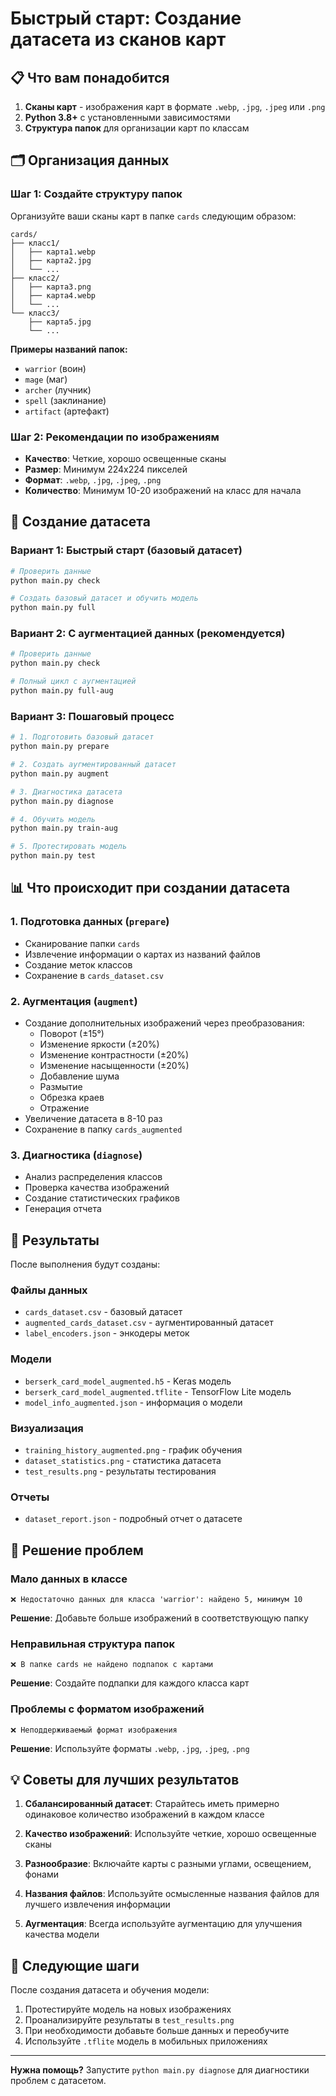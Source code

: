 # Быстрый старт: Создание датасета из сканов карт

## 📋 Что вам понадобится

1. **Сканы карт** - изображения карт в формате `.webp`, `.jpg`, `.jpeg` или `.png`
2. **Python 3.8+** с установленными зависимостями
3. **Структура папок** для организации карт по классам

## 🗂️ Организация данных

### Шаг 1: Создайте структуру папок

Организуйте ваши сканы карт в папке `cards` следующим образом:

```
cards/
├── класс1/
│   ├── карта1.webp
│   ├── карта2.jpg
│   └── ...
├── класс2/
│   ├── карта3.png
│   ├── карта4.webp
│   └── ...
└── класс3/
    ├── карта5.jpg
    └── ...
```

**Примеры названий папок:**
- `warrior` (воин)
- `mage` (маг)
- `archer` (лучник)
- `spell` (заклинание)
- `artifact` (артефакт)

### Шаг 2: Рекомендации по изображениям

- **Качество**: Четкие, хорошо освещенные сканы
- **Размер**: Минимум 224x224 пикселей
- **Формат**: `.webp`, `.jpg`, `.jpeg`, `.png`
- **Количество**: Минимум 10-20 изображений на класс для начала

## 🚀 Создание датасета

### Вариант 1: Быстрый старт (базовый датасет)

```bash
# Проверить данные
python main.py check

# Создать базовый датасет и обучить модель
python main.py full
```

### Вариант 2: С аугментацией данных (рекомендуется)

```bash
# Проверить данные
python main.py check

# Полный цикл с аугментацией
python main.py full-aug
```

### Вариант 3: Пошаговый процесс

```bash
# 1. Подготовить базовый датасет
python main.py prepare

# 2. Создать аугментированный датасет
python main.py augment

# 3. Диагностика датасета
python main.py diagnose

# 4. Обучить модель
python main.py train-aug

# 5. Протестировать модель
python main.py test
```

## 📊 Что происходит при создании датасета

### 1. Подготовка данных (`prepare`)
- Сканирование папки `cards`
- Извлечение информации о картах из названий файлов
- Создание меток классов
- Сохранение в `cards_dataset.csv`

### 2. Аугментация (`augment`)
- Создание дополнительных изображений через преобразования:
  - Поворот (±15°)
  - Изменение яркости (±20%)
  - Изменение контрастности (±20%)
  - Изменение насыщенности (±20%)
  - Добавление шума
  - Размытие
  - Обрезка краев
  - Отражение
- Увеличение датасета в 8-10 раз
- Сохранение в папку `cards_augmented`

### 3. Диагностика (`diagnose`)
- Анализ распределения классов
- Проверка качества изображений
- Создание статистических графиков
- Генерация отчета

## 📁 Результаты

После выполнения будут созданы:

### Файлы данных
- `cards_dataset.csv` - базовый датасет
- `augmented_cards_dataset.csv` - аугментированный датасет
- `label_encoders.json` - энкодеры меток

### Модели
- `berserk_card_model_augmented.h5` - Keras модель
- `berserk_card_model_augmented.tflite` - TensorFlow Lite модель
- `model_info_augmented.json` - информация о модели

### Визуализация
- `training_history_augmented.png` - график обучения
- `dataset_statistics.png` - статистика датасета
- `test_results.png` - результаты тестирования

### Отчеты
- `dataset_report.json` - подробный отчет о датасете

## 🔧 Решение проблем

### Мало данных в классе
```
❌ Недостаточно данных для класса 'warrior': найдено 5, минимум 10
```
**Решение**: Добавьте больше изображений в соответствующую папку

### Неправильная структура папок
```
❌ В папке cards не найдено подпапок с картами
```
**Решение**: Создайте подпапки для каждого класса карт

### Проблемы с форматом изображений
```
❌ Неподдерживаемый формат изображения
```
**Решение**: Используйте форматы `.webp`, `.jpg`, `.jpeg`, `.png`

## 💡 Советы для лучших результатов

1. **Сбалансированный датасет**: Старайтесь иметь примерно одинаковое количество изображений в каждом классе

2. **Качество изображений**: Используйте четкие, хорошо освещенные сканы

3. **Разнообразие**: Включайте карты с разными углами, освещением, фонами

4. **Названия файлов**: Используйте осмысленные названия файлов для лучшего извлечения информации

5. **Аугментация**: Всегда используйте аугментацию для улучшения качества модели

## 🎯 Следующие шаги

После создания датасета и обучения модели:

1. Протестируйте модель на новых изображениях
2. Проанализируйте результаты в `test_results.png`
3. При необходимости добавьте больше данных и переобучите
4. Используйте `.tflite` модель в мобильных приложениях

---

**Нужна помощь?** Запустите `python main.py diagnose` для диагностики проблем с датасетом.